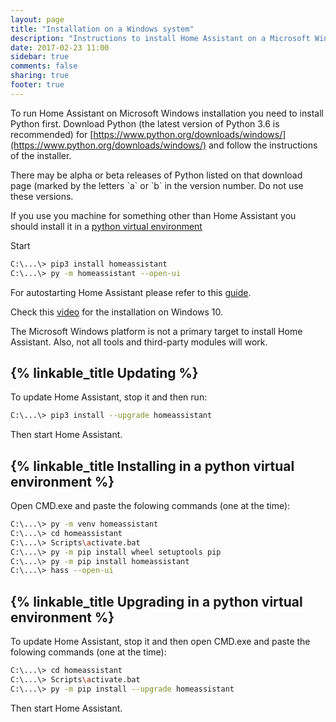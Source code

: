 ```yaml
---
layout: page
title: "Installation on a Windows system"
description: "Instructions to install Home Assistant on a Microsoft Windows system."
date: 2017-02-23 11:00
sidebar: true
comments: false
sharing: true
footer: true
---
```


To run Home Assistant on Microsoft Windows installation you need to install Python first. Download Python (the latest version of Python 3.6 is recommended) for [https://www.python.org/downloads/windows/](https://www.python.org/downloads/windows/) and follow the instructions of the installer.

<p class='note'>
There may be alpha or beta releases of Python listed on that download page (marked by the letters `a` or `b` in the version number. Do not use these versions.
</p>

If you use you machine for something other than Home Assistant you should install it in a [python virtual environment](#Installing_in_a_python_virtual_environment)

Start 

```bash
C:\...\> pip3 install homeassistant
C:\...\> py -m homeassistant --open-ui
```

For autostarting Home Assistant please refer to this [guide](https://community.home-assistant.io/t/autostart-on-windows/3504).

Check this [video](https://www.youtube.com/watch?v=X27eVvuqwnY) for the installation on Windows 10.

<p class='note warning'>
The Microsoft Windows platform is not a primary target to install Home Assistant. Also, not all tools and third-party modules will work.
</p>

## {% linkable_title Updating %}

To update Home Assistant, stop it and then run:

```bash
C:\...\> pip3 install --upgrade homeassistant
```

Then start Home Assistant.

## {% linkable_title Installing in a python virtual environment %}
Open CMD.exe and paste the folowing commands (one at the time):
```bash
C:\...\> py -m venv homeassistant
C:\...\> cd homeassistant
C:\...\> Scripts\activate.bat
C:\...\> py -m pip install wheel setuptools pip
C:\...\> py -m pip install homeassistant
C:\...\> hass --open-ui
```

## {% linkable_title Upgrading in a python virtual environment %}
To update Home Assistant, stop it and then open CMD.exe and paste the folowing commands (one at the time):
```bash
C:\...\> cd homeassistant
C:\...\> Scripts\activate.bat
C:\...\> py -m pip install --upgrade homeassistant
```
Then start Home Assistant.
